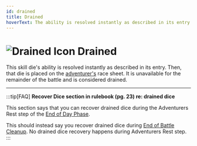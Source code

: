 ```yaml
---
id: drained
title: Drained
hoverText: The ability is resolved instantly as described in its entry. Then, that die is placed on the [adventurer's](/docs/glossary/adventurer) race sheet. It is unavailable for the remainder of the battle and is considered drained.
---
```


# <img src="/icons/drained.svg" alt="Drained Icon" /> Drained

This skill die's ability is resolved instantly as described in its entry. Then, that die is placed on the [adventurer's](/docs/glossary/adventurer) race sheet. It is unavailable for the remainder of the battle and is considered drained.

---

:::tip[FAQ]
**Recover Dice section in rulebook (pg. 23) re: drained dice**

This section says that you can recover drained dice during the Adventurers Rest step of the [End of Day Phase](/docs/campaign/day/end-of-day-phase).

This should instead say you recover drained dice during [End of Battle Cleanup](/docs/battles/end-of-battle). No drained dice recovery happens during Adventurers Rest step.
:::
